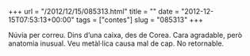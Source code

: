 +++
url = "/2012/12/15/085313.html"
title = ""
date = "2012-12-15T07:53:13+00:00"
tags = ["contes"]
slug = "085313"
+++

Núvia per correu. Dins d’una caixa, des de Corea. Cara agradable, però anatomia inusual. Veu metàl·lica causa mal de cap. No retornable.
